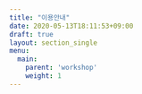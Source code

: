 ```yaml
---
title: "이용안내"
date: 2020-05-13T18:11:53+09:00
draft: true
layout: section_single
menu:
  main:
    parent: 'workshop'
    weight: 1
---
```



